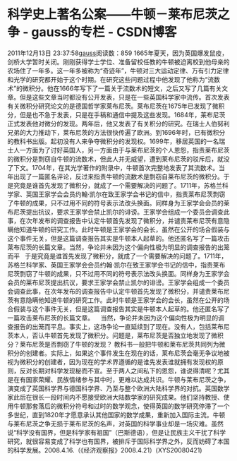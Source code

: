# 科学史上著名公案——牛顿－莱布尼茨之争 - gauss的专栏 - CSDN博客
2011年12月13日 23:37:58[gauss](https://me.csdn.net/mathlmx)阅读数：859
1665年夏天，因为英国爆发鼠疫，剑桥大学暂时关闭。刚刚获得学士学位、准备留校任教的牛顿被迫离校到他母亲的农场住了一年多。这一年多被称为“奇迹年”，牛顿对三大运动定律、万有引力定律和光学的研究都开始于这个时期。在研究这些问题过程中他发现了他称为“流数术”的微积分。他在1666年写下了一篇关于流数术的短文，之后又写了几篇有关文章。但是这些文章当时都没有公开发表，只是在一些英国科学家中流传。首次发表有关微积分研究论文的是德国哲学家莱布尼茨。莱布尼茨在1675年已发现了微积分，但是也不急于发表，只是在手稿和通信中提及这些发现。1684年，莱布尼茨正式发表他对微分的发现。两年后，他又发表了有关积分的研究。在瑞士人伯努利兄弟的大力推动下，莱布尼茨的方法很快传遍了欧洲。到1696年时，已有微积分的教科书出版。起初没有人来争夺微积分的发现权。1699年，移居英国的一名瑞士人一方面为了讨好英国人，另一方面由于与莱布尼茨的个人恩怨，指责莱布尼茨的微积分是剽窃自牛顿的流数术，但此人并无威望，遭到莱布尼茨的驳斥后，就没了下文。1704年，在其光学著作的附录中，牛顿首次完整地发表了其流数术。当年出现了一篇匿名评论，反过来指责牛顿的流数术是剽窃自莱布尼茨的微积分。于是究竟是谁首先发现了微积分，就成了一个需要解决的问题了。1711年，苏格兰科学家、英国王家学会会员约翰·凯尔在致王家学会书记的信中，指责莱布尼茨剽窃了牛顿的成果，只不过用不同的符号表示法改头换面。同样身为王家学会会员的莱布尼茨提出抗议，要求王家学会禁止凯尔的诽谤。王家学会组成一个委员会调查此事，在次年发布的调查报告中认定牛顿首先发现了微积分，并谴责莱布尼茨有意隐瞒他知道牛顿的研究工作。此时牛顿是王家学会的会长，虽然在公开的场合假装与这个事件无关，但是这篇调查报告其实是牛顿本人起草的。他还匿名写了一篇攻击莱布尼茨的长篇文章。当然，争论并未因为这个偏向性极为明显的调查报告的出笼而平   于是究竟是谁首先发现了微积分，就成了一个需要解决的问题了。1711年，苏格兰科学家、英国王家学会会员约翰·凯尔在致王家学会书记的信中，指责莱布尼茨剽窃了牛顿的成果，只不过用不同的符号表示法改头换面。同样身为王家学会会员的莱布尼茨提出抗议，要求王家学会禁止凯尔的诽谤。王家学会组成一个委员会调查此事，在次年发布的调查报告中认定牛顿首先发现了微积分，并谴责莱布尼茨有意隐瞒他知道牛顿的研究工作。此时牛顿是王家学会的会长，虽然在公开的场合假装与这个事件无关，但是这篇调查报告其实是牛顿本人起草的。他还匿名写了一篇攻击莱布尼茨的长篇文章。
   当然，争论并未因为这个偏向性极为明显的调查报告的出笼而平息。事实上，这场争论一直延续到了现在。没有人，包括莱布尼茨本人，否认牛顿首先发现了微积分。问题是，莱布尼茨是否独立地发现了微积分？莱布尼茨是否剽窃了牛顿的发现？
教科书一般把牛顿和莱布尼茨共同列为微积分的创建者。实际上，如果这个事件发生在现在的话，莱布尼茨会毫无争议地被视为微积分的创建者，因为现在的学术界遵循的是谁先发表谁就拥有发现权的原则，反对长期对科学发现秘而不宣。至于两人之间私下的恩怨，谁说得清呢？尤其是在有国家荣耀、民族情绪参与其中时，更难以达成共识。牛顿与莱布尼茨之争，演变成了英国科学界与德国科学界、乃至与整个欧洲大陆科学界的对抗。英国数学家此后在很长一段时间内不愿接受欧洲大陆数学家的研究成果。他们坚持教授、使用牛顿那套落后的微积分符号和过时的数学观念，使得英国的数学研究停滞了一个多世纪，直到1820年才愿意承认其他国家的数学成果，重新加入国际主流。牛顿与莱布尼茨之争无损于莱布尼茨的名声，对英国的科学事业却是一场灾难。虽然说“科学没有国界，但是科学家有祖国”（巴斯德语），但是让民族主义干扰了科学研究，就很容易变成了科学也有国界，被排斥于国际科学界之外，反而妨碍了本国的科学发展。2008.4.16.（《经济观察报》2008.4.21）(XYS20080421)
